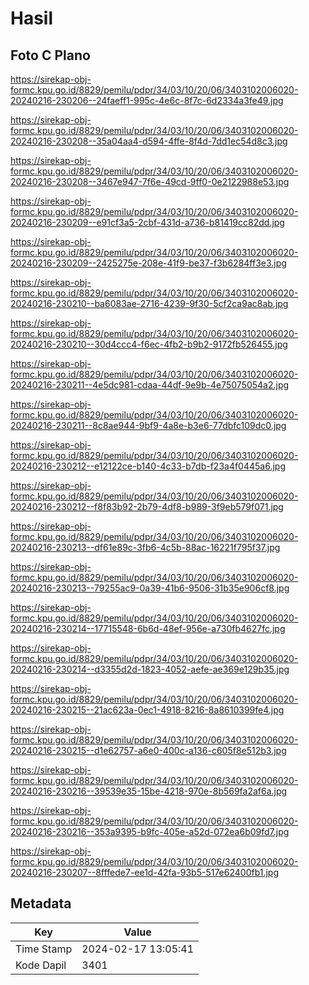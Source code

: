 # Hasil

## Foto C Plano

https://sirekap-obj-formc.kpu.go.id/8829/pemilu/pdpr/34/03/10/20/06/3403102006020-20240216-230206--24faeff1-995c-4e6c-8f7c-6d2334a3fe49.jpg

https://sirekap-obj-formc.kpu.go.id/8829/pemilu/pdpr/34/03/10/20/06/3403102006020-20240216-230208--35a04aa4-d594-4ffe-8f4d-7dd1ec54d8c3.jpg

https://sirekap-obj-formc.kpu.go.id/8829/pemilu/pdpr/34/03/10/20/06/3403102006020-20240216-230208--3467e947-7f6e-49cd-9ff0-0e2122988e53.jpg

https://sirekap-obj-formc.kpu.go.id/8829/pemilu/pdpr/34/03/10/20/06/3403102006020-20240216-230209--e91cf3a5-2cbf-431d-a736-b81419cc82dd.jpg

https://sirekap-obj-formc.kpu.go.id/8829/pemilu/pdpr/34/03/10/20/06/3403102006020-20240216-230209--2425275e-208e-41f9-be37-f3b6284ff3e3.jpg

https://sirekap-obj-formc.kpu.go.id/8829/pemilu/pdpr/34/03/10/20/06/3403102006020-20240216-230210--ba6083ae-2716-4239-9f30-5cf2ca9ac8ab.jpg

https://sirekap-obj-formc.kpu.go.id/8829/pemilu/pdpr/34/03/10/20/06/3403102006020-20240216-230210--30d4ccc4-f6ec-4fb2-b9b2-9172fb526455.jpg

https://sirekap-obj-formc.kpu.go.id/8829/pemilu/pdpr/34/03/10/20/06/3403102006020-20240216-230211--4e5dc981-cdaa-44df-9e9b-4e75075054a2.jpg

https://sirekap-obj-formc.kpu.go.id/8829/pemilu/pdpr/34/03/10/20/06/3403102006020-20240216-230211--8c8ae944-9bf9-4a8e-b3e6-77dbfc109dc0.jpg

https://sirekap-obj-formc.kpu.go.id/8829/pemilu/pdpr/34/03/10/20/06/3403102006020-20240216-230212--e12122ce-b140-4c33-b7db-f23a4f0445a6.jpg

https://sirekap-obj-formc.kpu.go.id/8829/pemilu/pdpr/34/03/10/20/06/3403102006020-20240216-230212--f8f83b92-2b79-4df8-b989-3f9eb579f071.jpg

https://sirekap-obj-formc.kpu.go.id/8829/pemilu/pdpr/34/03/10/20/06/3403102006020-20240216-230213--df61e89c-3fb6-4c5b-88ac-16221f795f37.jpg

https://sirekap-obj-formc.kpu.go.id/8829/pemilu/pdpr/34/03/10/20/06/3403102006020-20240216-230213--79255ac9-0a39-41b6-9506-31b35e906cf8.jpg

https://sirekap-obj-formc.kpu.go.id/8829/pemilu/pdpr/34/03/10/20/06/3403102006020-20240216-230214--17715548-6b6d-48ef-956e-a730fb4627fc.jpg

https://sirekap-obj-formc.kpu.go.id/8829/pemilu/pdpr/34/03/10/20/06/3403102006020-20240216-230214--d3355d2d-1823-4052-aefe-ae369e129b35.jpg

https://sirekap-obj-formc.kpu.go.id/8829/pemilu/pdpr/34/03/10/20/06/3403102006020-20240216-230215--21ac623a-0ec1-4918-8216-8a8610399fe4.jpg

https://sirekap-obj-formc.kpu.go.id/8829/pemilu/pdpr/34/03/10/20/06/3403102006020-20240216-230215--d1e62757-a6e0-400c-a136-c605f8e512b3.jpg

https://sirekap-obj-formc.kpu.go.id/8829/pemilu/pdpr/34/03/10/20/06/3403102006020-20240216-230216--39539e35-15be-4218-970e-8b569fa2af6a.jpg

https://sirekap-obj-formc.kpu.go.id/8829/pemilu/pdpr/34/03/10/20/06/3403102006020-20240216-230216--353a9395-b9fc-405e-a52d-072ea6b09fd7.jpg

https://sirekap-obj-formc.kpu.go.id/8829/pemilu/pdpr/34/03/10/20/06/3403102006020-20240216-230207--8fffede7-ee1d-42fa-93b5-517e62400fb1.jpg


## Metadata

| Key        | Value               |
| ---------- | ------------------- |
| Time Stamp | 2024-02-17 13:05:41 |
| Kode Dapil | 3401                |




